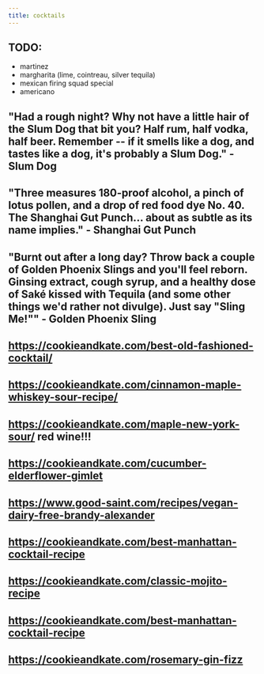 ```yaml
---
title: cocktails
---
```


## TODO: 
- martinez
- margharita (lime, cointreau, silver tequila)
- mexican firing squad special
- americano
## "Had a rough night? Why not have a little hair of the Slum Dog that bit you? Half rum, half vodka, half beer. Remember -- if it smells like a dog, and tastes like a dog, it's probably a Slum Dog." - Slum Dog
## "Three measures 180-proof alcohol, a pinch of lotus pollen, and a drop of red food dye No. 40. The Shanghai Gut Punch... about as subtle as its name implies." - Shanghai Gut Punch
## "Burnt out after a long day? Throw back a couple of Golden Phoenix Slings and you'll feel reborn.  Ginsing extract, cough syrup, and a healthy dose of Saké kissed with Tequila (and some other things we'd rather not divulge).  Just say "Sling Me!"" - Golden Phoenix Sling
## https://cookieandkate.com/best-old-fashioned-cocktail/
## https://cookieandkate.com/cinnamon-maple-whiskey-sour-recipe/
## https://cookieandkate.com/maple-new-york-sour/ red wine!!!
## https://cookieandkate.com/cucumber-elderflower-gimlet
## https://www.good-saint.com/recipes/vegan-dairy-free-brandy-alexander
## https://cookieandkate.com/best-manhattan-cocktail-recipe
## https://cookieandkate.com/classic-mojito-recipe
## https://cookieandkate.com/best-manhattan-cocktail-recipe
## https://cookieandkate.com/rosemary-gin-fizz
